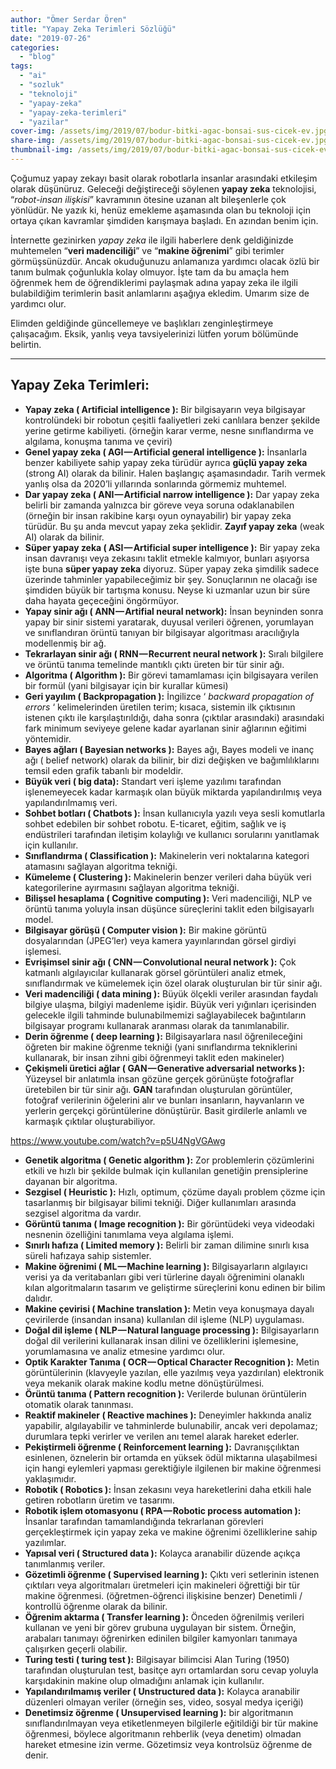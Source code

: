 ```yaml
---
author: "Ömer Serdar Ören"
title: "Yapay Zeka Terimleri Sözlüğü"
date: "2019-07-26"
categories: 
  - "blog"
tags: 
  - "ai"
  - "sozluk"
  - "teknoloji"
  - "yapay-zeka"
  - "yapay-zeka-terimleri"
  - "yazilar"
cover-img: /assets/img/2019/07/bodur-bitki-agac-bonsai-sus-cicek-ev.jpg
share-img: /assets/img/2019/07/bodur-bitki-agac-bonsai-sus-cicek-ev.jpg
thumbnail-img: /assets/img/2019/07/bodur-bitki-agac-bonsai-sus-cicek-ev.jpg
---
```



Çoğumuz yapay zekayı basit olarak robotlarla insanlar arasındaki etkileşim olarak düşünüruz. Geleceği değiştireceği söylenen **yapay zeka** teknolojisi, “_robot-insan ilişkisi_” kavramının ötesine uzanan alt bileşenlerle çok yönlüdür. Ne yazık ki, henüz emekleme aşamasında olan bu teknoloji için ortaya çıkan kavramlar şimdiden karışmaya başladı. En azından benim için.

İnternette gezinirken _yapay zeka_ ile ilgili haberlere denk geldiğinizde muhtemelen “**veri madenciliği**” ve “**makine öğrenimi**” gibi terimler görmüşsünüzdür. Ancak okuduğunuzu anlamanıza yardımcı olacak özlü bir tanım bulmak çoğunlukla kolay olmuyor. İşte tam da bu amaçla hem öğrenmek hem de öğrendiklerimi paylaşmak adına yapay zeka ile ilgili bulabildiğim terimlerin basit anlamlarını aşağıya ekledim. Umarım size de yardımcı olur.

Elimden geldiğinde güncellemeye ve başlıkları zenginleştirmeye çalışacağım.
Eksik, yanlış veya tavsiyelerinizi lütfen yorum bölümünde belirtin.

* * *

## Yapay Zeka Terimleri:

- **Yapay zeka ( Artificial intelligence ):** Bir bilgisayarın veya bilgisayar kontrolündeki bir robotun çeşitli faaliyetleri zeki canlılara benzer şekilde yerine getirme kabiliyeti. (örneğin karar verme, nesne sınıflandırma ve algılama, konuşma tanıma ve çeviri)
- **Genel yapay zeka ( AGI — Artificial general intelligence ):** İnsanlarla benzer kabiliyete sahip yapay zeka türüdür ayrıca **güçlü yapay zeka** (strong AI) olarak da bilinir. Halen başlangıç aşamasındadır. Tarih vermek yanlış olsa da 2020’li yıllarında sonlarında görmemiz muhtemel.
- **Dar yapay zeka ( ANI — Artificial narrow intelligence ):** Dar yapay zeka belirli bir zamanda yalnızca bir göreve veya soruna odaklanabilen (örneğin bir insan rakibine karşı oyun oynayabilir) bir yapay zeka türüdür. Bu şu anda mevcut yapay zeka şeklidir. **Zayıf yapay zeka** (weak AI) olarak da bilinir.
- **Süper yapay zeka ( ASI — Artificial super intelligence ):** Bir yapay zeka insan davranışı veya zekasını taklit etmekle kalmıyor, bunları aşıyorsa işte buna **süper yapay zeka** diyoruz. Süper yapay zeka şimdilik sadece üzerinde tahminler yapabileceğimiz bir şey. Sonuçlarının ne olacağı ise şimdiden büyük bir tartışma konusu. Neyse ki uzmanlar uzun bir süre daha hayata geçeceğini öngörmüyor.
- **Yapay sinir ağı ( ANN — Artifial neural network):** İnsan beyninden sonra yapay bir sinir sistemi yaratarak, duyusal verileri öğrenen, yorumlayan ve sınıflandıran örüntü tanıyan bir bilgisayar algoritması aracılığıyla modellenmiş bir ağ.
- **Tekrarlayan sinir ağı ( RNN — Recurrent neural network ):** Sıralı bilgilere ve örüntü tanıma temelinde mantıklı çıktı üreten bir tür sinir ağı.
- **Algoritma ( Algorithm ):** Bir görevi tamamlaması için bilgisayara verilen bir formül (yani bilgisayar için bir kurallar kümesi)
- **Geri yayılım ( Backpropagation ):** İngilizce ‘ _backward propagation of errors_ ‘ kelimelerinden üretilen terim; kısaca, sistemin ilk çıktısının istenen çıktı ile karşılaştırıldığı, daha sonra (çıktılar arasındaki) arasındaki fark minimum seviyeye gelene kadar ayarlanan sinir ağlarının eğitimi yöntemidir.
- **Bayes ağları ( Bayesian networks ):** Bayes ağı, Bayes modeli ve inanç ağı ( belief network) olarak da bilinir, bir dizi değişken ve bağımlılıklarını temsil eden grafik tabanlı bir modeldir.
- **Büyük veri ( big data):** Standart veri işleme yazılımı tarafından işlenemeyecek kadar karmaşık olan büyük miktarda yapılandırılmış veya yapılandırılmamış veri.
- **Sohbet botları ( Chatbots ):** İnsan kullanıcıyla yazılı veya sesli komutlarla sohbet edebilen bir sohbet robotu. E-ticaret, eğitim, sağlık ve iş endüstrileri tarafından iletişim kolaylığı ve kullanıcı sorularını yanıtlamak için kullanılır.
- **Sınıflandırma ( Classification ):** Makinelerin veri noktalarına kategori atamasını sağlayan algoritma tekniği.
- **Kümeleme ( Clustering ):** Makinelerin benzer verileri daha büyük veri kategorilerine ayırmasını sağlayan algoritma tekniği.
- **Bilişsel hesaplama ( Cognitive computing ):** Veri madenciliği, NLP ve örüntü tanıma yoluyla insan düşünce süreçlerini taklit eden bilgisayarlı model.
- **Bilgisayar görüşü ( Computer vision ):** Bir makine görüntü dosyalarından (JPEG’ler) veya kamera yayınlarından görsel girdiyi işlemesi.
- **Evrişimsel sinir ağı ( CNN — Convolutional neural network ):** Çok katmanlı algılayıcılar kullanarak görsel görüntüleri analiz etmek, sınıflandırmak ve kümelemek için özel olarak oluşturulan bir tür sinir ağı.
- **Veri madenciliği ( data mining ):** Büyük ölçekli veriler arasından faydalı bilgiye ulaşma, bilgiyi madenleme işidir. Büyük veri yığınları içerisinden gelecekle ilgili tahminde bulunabilmemizi sağlayabilecek bağıntıların bilgisayar programı kullanarak aranması olarak da tanımlanabilir.
- **Derin öğrenme ( deep learning ):** Bilgisayarlara nasıl öğrenileceğini öğreten bir makine öğrenme tekniği (yani sınıflandırma tekniklerini kullanarak, bir insan zihni gibi öğrenmeyi taklit eden makineler)
- **Çekişmeli üretici ağlar ( GAN — Generative adversarial networks ):** Yüzeysel bir anlatımla insan gözüne gerçek görünüşte fotoğraflar üretebilen bir tür sinir ağı. **GAN** tarafından oluşturulan görüntüler, fotoğraf verilerinin öğelerini alır ve bunları insanların, hayvanların ve yerlerin gerçekçi görüntülerine dönüştürür. Basit girdilerle anlamlı ve karmaşık çıktılar oluşturabiliyor.

<https://www.youtube.com/watch?v=p5U4NgVGAwg>

- **Genetik algoritma ( Genetic algorithm ):** Zor problemlerin çözümlerini etkili ve hızlı bir şekilde bulmak için kullanılan genetiğin prensiplerine dayanan bir algoritma.
- **Sezgisel ( Heuristic ):** Hızlı, optimum, çözüme dayalı problem çözme için tasarlanmış bir bilgisayar bilimi tekniği. Diğer kullanımları arasında sezgisel algoritma da vardır.
- **Görüntü tanıma ( Image recognition ):** Bir görüntüdeki veya videodaki nesnenin özelliğini tanımlama veya algılama işlemi.
- **Sınırlı hafıza ( Limited memory ):** Belirli bir zaman dilimine sınırlı kısa süreli hafızaya sahip sistemler.
- **Makine öğrenimi ( ML — Machine learning ):** Bilgisayarların algılayıcı verisi ya da veritabanları gibi veri türlerine dayalı öğrenimini olanaklı kılan algoritmaların tasarım ve geliştirme süreçlerini konu edinen bir bilim dalıdır.
- **Makine çevirisi ( Machine translation ):** Metin veya konuşmaya dayalı çevirilerde (insandan insana) kullanılan dil işleme (NLP) uygulaması.
- **Doğal dil işleme ( NLP — Natural language processing ):** Bilgisayarların doğal dil verilerini kullanarak insan dilini ve özelliklerini işlemesine, yorumlamasına ve analiz etmesine yardımcı olur.
- **Optik Karakter Tanıma ( OCR — Optical Character Recognition ):** Metin görüntülerinin (klavyeyle yazılan, elle yazılmış veya yazdırılan) elektronik veya mekanik olarak makine kodlu metne dönüştürülmesi.
- **Örüntü tanıma ( Pattern recognition ):** Verilerde bulunan örüntülerin otomatik olarak tanınması.
- **Reaktif makineler ( Reactive machines ):** Deneyimler hakkında analiz yapabilir, algılayabilir ve tahminlerde bulunabilir, ancak veri depolamaz; durumlara tepki verirler ve verilen anı temel alarak hareket ederler.
- **Pekiştirmeli öğrenme ( Reinforcement learning ):** Davranışçılıktan esinlenen, öznelerin bir ortamda en yüksek ödül miktarına ulaşabilmesi için hangi eylemleri yapması gerektiğiyle ilgilenen bir makine öğrenmesi yaklaşımıdır.
- **Robotik ( Robotics ):** İnsan zekasını veya hareketlerini daha etkili hale getiren robotların üretim ve tasarımı.
- **Robotik işlem otomasyonu ( RPA — Robotic process automation ):** İnsanlar tarafından tamamlandığında tekrarlanan görevleri gerçekleştirmek için yapay zeka ve makine öğrenimi özelliklerine sahip yazılımlar.
- **Yapısal veri ( Structured data ):** Kolayca aranabilir düzende açıkça tanımlanmış veriler.
- **Gözetimli öğrenme ( Supervised learning ):** Çıktı veri setlerinin istenen çıktıları veya algoritmaları üretmeleri için makineleri öğrettiği bir tür makine öğrenmesi. (öğretmen-öğrenci ilişkisine benzer) Denetimli / kontrollü öğrenme olarak da bilinir.
- **Öğrenim aktarma ( Transfer learning ):** Önceden öğrenilmiş verileri kullanan ve yeni bir görev grubuna uygulayan bir sistem. Örneğin, arabaları tanımayı öğrenirken edinilen bilgiler kamyonları tanımaya çalışırken geçerli olabilir.
- **Turing testi ( turing test ):** Bilgisayar bilimcisi Alan Turing (1950) tarafından oluşturulan test, basitçe ayrı ortamlardan soru cevap yoluyla karşıdakinin makine olup olmadığını anlamak için kullanılır.
- **Yapılandırılmamış veriler ( Unstructured data ):** Kolayca aranabilir düzenleri olmayan veriler (örneğin ses, video, sosyal medya içeriği)
- **Denetimsiz öğrenme ( Unsupervised learning ):** bir algoritmanın sınıflandırılmayan veya etiketlenmeyen bilgilerle eğitildiği bir tür makine öğrenmesi, böylece algoritmanın rehberlik (veya denetim) olmadan hareket etmesine izin verme. Gözetimsiz veya kontrolsüz öğrenme de denir.
